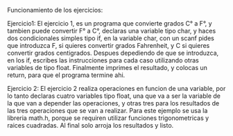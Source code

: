 Funcionamiento de los ejercicios:

Ejercicio1:
El ejercicio 1, es un programa que convierte grados C° a F°, y tambien puede convertir F° a C°, declaras una variable tipo char, y haces dos condicionales simples tipo if, en la variable char, con un scanf pides que introduzca F, si quieres convertir grados Fahrenheit, y C si quieres convertir grados centigrados. Despues depediendo de que se introduzca, en los if, escribes las instrucciones para cada caso utilizando otras variables de tipo float. Finalmente imprimes el resultado, y colocas un return, para que el programa termine ahi.

Ejercicio 2:
El ejercicio 2 realiza operaciones en funcion de una variable, por lo tanto declaras cuatro variables tipo float, una que va a ser la variable de la que van a depender las operaciones, y otras tres para los resultados de las tres operaciones que se van a realizar. Para este ejemplo se usa la libreria math.h, porque se requiren utilizar funciones trigonometricas y raices cuadradas. Al final solo arroja los resultados y listo.
